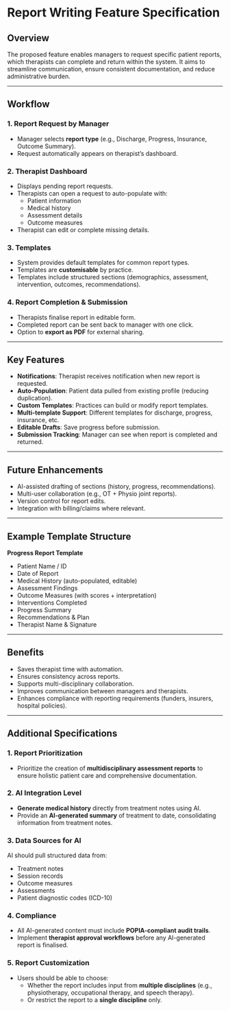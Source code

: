 # Report Writing Feature Specification

## Overview
The proposed feature enables managers to request specific patient reports, which therapists can complete and return within the system. It aims to streamline communication, ensure consistent documentation, and reduce administrative burden.

---

## Workflow

### 1. Report Request by Manager
- Manager selects **report type** (e.g., Discharge, Progress, Insurance, Outcome Summary).
- Request automatically appears on therapist’s dashboard.

### 2. Therapist Dashboard
- Displays pending report requests.
- Therapists can open a request to auto-populate with:
  - Patient information
  - Medical history
  - Assessment details
  - Outcome measures
- Therapist can edit or complete missing details.

### 3. Templates
- System provides default templates for common report types.
- Templates are **customisable** by practice.
- Templates include structured sections (demographics, assessment, intervention, outcomes, recommendations).

### 4. Report Completion & Submission
- Therapists finalise report in editable form.
- Completed report can be sent back to manager with one click.
- Option to **export as PDF** for external sharing.

---

## Key Features
- **Notifications**: Therapist receives notification when new report is requested.
- **Auto-Population**: Patient data pulled from existing profile (reducing duplication).
- **Custom Templates**: Practices can build or modify report templates.
- **Multi-template Support**: Different templates for discharge, progress, insurance, etc.
- **Editable Drafts**: Save progress before submission.
- **Submission Tracking**: Manager can see when report is completed and returned.

---

## Future Enhancements
- AI-assisted drafting of sections (history, progress, recommendations).
- Multi-user collaboration (e.g., OT + Physio joint reports).
- Version control for report edits.
- Integration with billing/claims where relevant.

---

## Example Template Structure

**Progress Report Template**  
- Patient Name / ID  
- Date of Report  
- Medical History (auto-populated, editable)  
- Assessment Findings  
- Outcome Measures (with scores + interpretation)  
- Interventions Completed  
- Progress Summary  
- Recommendations & Plan  
- Therapist Name & Signature  

---

## Benefits
- Saves therapist time with automation.
- Ensures consistency across reports.
- Supports multi-disciplinary collaboration.
- Improves communication between managers and therapists.
- Enhances compliance with reporting requirements (funders, insurers, hospital policies).


---

## Additional Specifications

### 1. Report Prioritization
- Prioritize the creation of **multidisciplinary assessment reports** to ensure holistic patient care and comprehensive documentation.

### 2. AI Integration Level
- **Generate medical history** directly from treatment notes using AI.  
- Provide an **AI-generated summary** of treatment to date, consolidating information from treatment notes.

### 3. Data Sources for AI
AI should pull structured data from:  
- Treatment notes  
- Session records  
- Outcome measures  
- Assessments  
- Patient diagnostic codes (ICD-10)  

### 4. Compliance
- All AI-generated content must include **POPIA-compliant audit trails**.  
- Implement **therapist approval workflows** before any AI-generated report is finalised.  

### 5. Report Customization
- Users should be able to choose:  
  - Whether the report includes input from **multiple disciplines** (e.g., physiotherapy, occupational therapy, and speech therapy).  
  - Or restrict the report to a **single discipline** only.  
